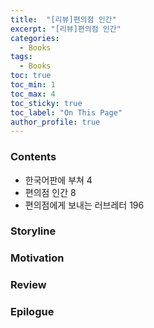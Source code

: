 ```yaml
---
title:  "[리뷰]편의점 인간"
excerpt: "[리뷰]편의점 인간"
categories:
  - Books
tags:
  - Books
toc: true
toc_min: 1
toc_max: 4
toc_sticky: true
toc_label: "On This Page"
author_profile: true
---
```


### Contents

* 한국어판에 부쳐 4
* 편의점 인간 8
* 편의점에게 보내는 러브레터 196

### Storyline
### Motivation
### Review
### Epilogue
